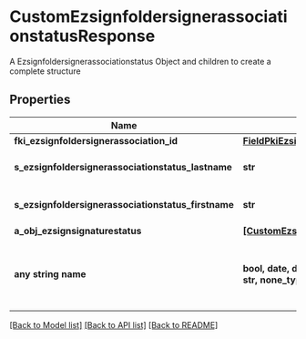 # CustomEzsignfoldersignerassociationstatusResponse

A Ezsignfoldersignerassociationstatus Object and children to create a complete structure

## Properties
Name | Type | Description | Notes
------------ | ------------- | ------------- | -------------
**fki_ezsignfoldersignerassociation_id** | [**FieldPkiEzsignfoldersignerassociationID**](FieldPkiEzsignfoldersignerassociationID.md) |  | 
**s_ezsignfoldersignerassociationstatus_lastname** | **str** | The last name of the Ezsignsigner | 
**s_ezsignfoldersignerassociationstatus_firstname** | **str** | The first name of the Ezsignsigner | 
**a_obj_ezsignsignaturestatus** | [**[CustomEzsignsignaturestatusResponse]**](CustomEzsignsignaturestatusResponse.md) |  | 
**any string name** | **bool, date, datetime, dict, float, int, list, str, none_type** | any string name can be used but the value must be the correct type | [optional]

[[Back to Model list]](../README.md#documentation-for-models) [[Back to API list]](../README.md#documentation-for-api-endpoints) [[Back to README]](../README.md)



